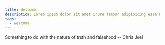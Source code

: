 ```yaml
---
title: Welcome
description: Lorem ipsum dolor sit amet irure tempor adipisicing esse minim nisi, aute duis elit. Adipisicing consequat pariatur duis incididunt nisi pariatur proident dolor deserunt et. 
tags:
  - welcome
---
```


Something to do with the nature of truth and falsehood -- Chris Joel